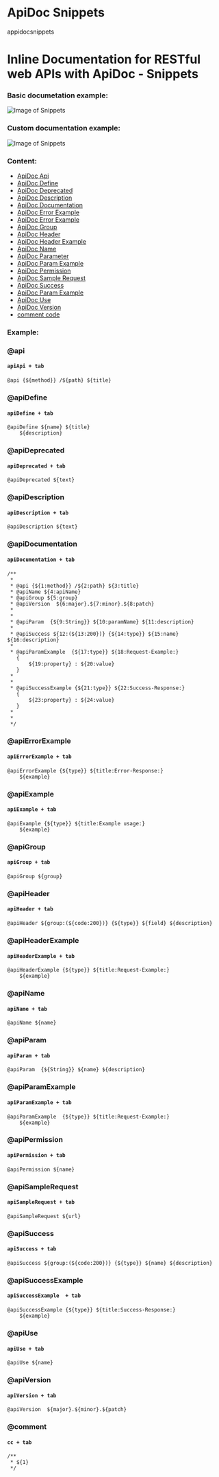 # ApiDoc Snippets  
appidocsnippets  

  # Inline Documentation for RESTful web APIs with ApiDoc - Snippets 
### Basic documetation example: 

![Image of Snippets](https://raw.githubusercontent.com/Krazeus/ApiDocSnippets/master/images/basic.gif) 
### Custom documentation example: 

![Image of Snippets](https://raw.githubusercontent.com/Krazeus/ApiDocSnippets/master/images/custom.gif) 
### Content:  

- [ApiDoc Api](#api)
- [ApiDoc Define](#apidefine)
- [ApiDoc Deprecated](#apideprecated)
- [ApiDoc Description](#apidescription)
- [ApiDoc Documentation](#apidocumentation)
- [ApiDoc Error Example](#apierrorexample)
- [ApiDoc Error Example](#apiexample)
- [ApiDoc Group](#apigroup)
- [ApiDoc Header](#apiheader)
- [ApiDoc Header Example](#apiheaderexample)
- [ApiDoc Name](#apiname)
- [ApiDoc Parameter](#apiparam)
- [ApiDoc Param Example](#apiparamexample)
- [ApiDoc Permission](#apipermission)
- [ApiDoc Sample Request](#apisamplerequest)
- [ApiDoc Success](#apisuccess)
- [ApiDoc Param Example](#apisuccessexample)
- [ApiDoc Use](#apiuse)
- [ApiDoc Version](#apiversion)
- [comment code](#comment)


### Example:  

### @api
#### `apiApi + tab` 
```
@api {${method}} /${path} ${title}
``` 

### @apiDefine
#### `apiDefine + tab` 
```
@apiDefine ${name} ${title}
    ${description} 
``` 

### @apiDeprecated
#### `apiDeprecated + tab` 
```
@apiDeprecated ${text}
``` 

### @apiDescription
#### `apiDescription + tab` 
```
@apiDescription ${text}
``` 

### @apiDocumentation
#### `apiDocumentation + tab` 
```
/**
 * 
 * @api {${1:method}} /${2:path} ${3:title}
 * @apiName ${4:apiName}
 * @apiGroup ${5:group}
 * @apiVersion  ${6:major}.${7:minor}.${8:patch}
 * 
 * 
 * @apiParam  {${9:String}} ${10:paramName} ${11:description}
 * 
 * @apiSuccess ${12:(${13:200})} {${14:type}} ${15:name} ${16:description}
 * 
 * @apiParamExample  {${17:type}} ${18:Request-Example:}
   {
       ${19:property} : ${20:value}
   }
 * 
 * 
 * @apiSuccessExample {${21:type}} ${22:Success-Response:}
   {
       ${23:property} : ${24:value}
   }
 * 
 * 
 */
``` 

### @apiErrorExample
#### `apiErrorExample + tab` 
```
@apiErrorExample {${type}} ${title:Error-Response:}
    ${example}
``` 

### @apiExample
#### `apiExample + tab` 
```
@apiExample {${type}} ${title:Example usage:}
    ${example}
``` 

### @apiGroup
#### `apiGroup + tab` 
```
@apiGroup ${group}
``` 

### @apiHeader
#### `apiHeader + tab` 
```
@apiHeader ${group:(${code:200})} {${type}} ${field} ${description}
``` 

### @apiHeaderExample
#### `apiHeaderExample + tab` 
```
@apiHeaderExample {${type}} ${title:Request-Example:}
    ${example}
``` 

### @apiName
#### `apiName + tab` 
```
@apiName ${name}
``` 

### @apiParam
#### `apiParam + tab` 
```
@apiParam  {${String}} ${name} ${description}
``` 

### @apiParamExample
#### `apiParamExample + tab` 
```
@apiParamExample  {${type}} ${title:Request-Example:}
    ${example}
``` 

### @apiPermission
#### `apiPermission + tab` 
```
@apiPermission ${name}
``` 

### @apiSampleRequest
#### `apiSampleRequest + tab` 
```
@apiSampleRequest ${url}
``` 

### @apiSuccess
#### `apiSuccess + tab` 
```
@apiSuccess ${group:(${code:200})} {${type}} ${name} ${description}
``` 

### @apiSuccessExample
#### `apiSuccessExample  + tab` 
```
@apiSuccessExample {${type}} ${title:Success-Response:}
    ${example}
``` 

### @apiUse
#### `apiUse + tab` 
```
@apiUse ${name}
``` 

### @apiVersion
#### `apiVersion + tab` 
```
@apiVersion  ${major}.${minor}.${patch}
``` 

### @comment
#### `cc + tab` 
```
/**
 * ${1}
 */
``` 

